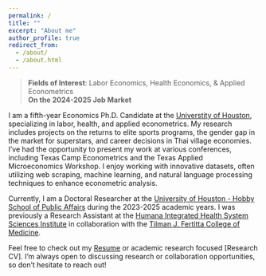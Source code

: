 ```yaml
---
permalink: /
title: ""
excerpt: "About me"
author_profile: true
redirect_from: 
  - /about/
  - /about.html
---
```


> **Fields of Interest**: Labor Economics, Health Economics, & Applied Econometrics  
> **On the 2024-2025 Job Market**

I am a fifth-year Economics Ph.D. Candidate at the [Universtity of Houston](https://www.uh.edu/class/economics/), specializing in labor, health, and applied econometrics. My research includes projects on the returns to elite sports programs, the gender gap in the market for superstars, and career decisions in Thai village economies. I’ve had the opportunity to present my work at various conferences, including Texas Camp Econometrics and the Texas Applied Microeconomics Workshop. I enjoy working with innovative datasets, often utilizing web scraping, machine learning, and natural language processing techniques to enhance econometric analysis.

Currently, I am a Doctoral Researcher at the [University of Houston - Hobby School of Public Affairs](https://uh.edu/hobby/) during the 2023-2025 academic years. I was previously a Research Assistant at the [Humana Integrated Health System Sciences Institute](https://uh.edu/medicine/research/humana-institute/) in collaboration with the [Tilman J. Fertitta College of Medicine](https://uh.edu/medicine).

Feel free to check out my <a href="/files/Holbrook.Jordan.Resume.07.2023_web.pdf">Resume</a> or academic research focused [Research CV]. I’m always open to discussing research or collaboration opportunities, so don’t hesitate to reach out!



